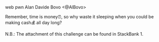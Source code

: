 web pwn
Alan Davide Bovo <@AlBovo>

Remember, time is money⏰, so why waste it sleeping when you could be making cash💰 all day long?

N.B.: The attachment of this challenge can be found in StackBank 1.
